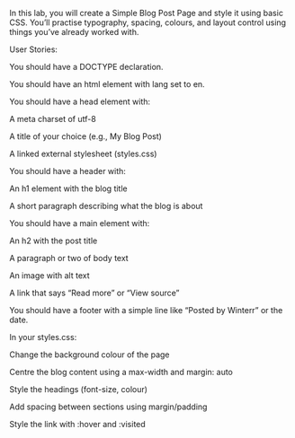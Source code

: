 In this lab, you will create a Simple Blog Post Page and style it using basic CSS. You’ll practise typography, spacing, colours, and layout control using things you’ve already worked with.

User Stories:

You should have a DOCTYPE declaration.

You should have an html element with lang set to en.

You should have a head element with:

A meta charset of utf-8

A title of your choice (e.g., My Blog Post)

A linked external stylesheet (styles.css)

You should have a header with:

An h1 element with the blog title

A short paragraph describing what the blog is about

You should have a main element with:

An h2 with the post title

A paragraph or two of body text

An image with alt text

A link that says “Read more” or “View source”

You should have a footer with a simple line like “Posted by Winterr” or the date.

In your styles.css:

Change the background colour of the page

Centre the blog content using a max-width and margin: auto

Style the headings (font-size, colour)

Add spacing between sections using margin/padding

Style the link with :hover and :visited

